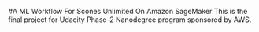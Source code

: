 #A ML Workflow For Scones Unlimited On Amazon SageMaker
This is the final project for Udacity Phase-2 Nanodegree program sponsored by AWS.
